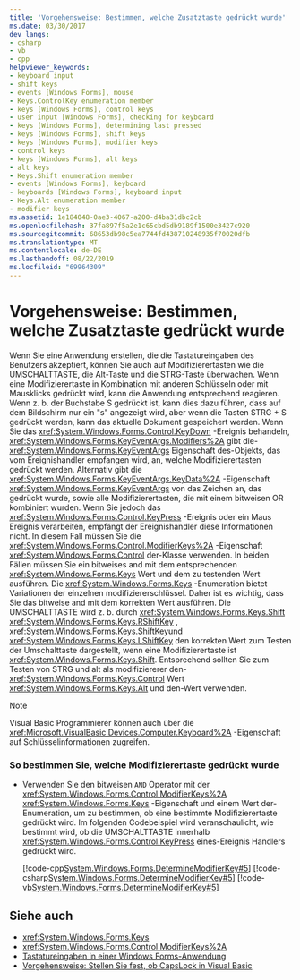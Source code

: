 ```yaml
---
title: 'Vorgehensweise: Bestimmen, welche Zusatztaste gedrückt wurde'
ms.date: 03/30/2017
dev_langs:
- csharp
- vb
- cpp
helpviewer_keywords:
- keyboard input
- shift keys
- events [Windows Forms], mouse
- Keys.ControlKey enumeration member
- keys [Windows Forms], control keys
- user input [Windows Forms], checking for keyboard
- keys [Windows Forms], determining last pressed
- keys [Windows Forms], shift keys
- keys [Windows Forms], modifier keys
- control keys
- keys [Windows Forms], alt keys
- alt keys
- Keys.Shift enumeration member
- events [Windows Forms], keyboard
- keyboards [Windows Forms], keyboard input
- Keys.Alt enumeration member
- modifier keys
ms.assetid: 1e184048-0ae3-4067-a200-d4ba31dbc2cb
ms.openlocfilehash: 37fa897f5a2e1c65cbd5db9189f1500e3427c920
ms.sourcegitcommit: 68653db98c5ea7744fd438710248935f70020dfb
ms.translationtype: MT
ms.contentlocale: de-DE
ms.lasthandoff: 08/22/2019
ms.locfileid: "69964309"
---
```

# <a name="how-to-determine-which-modifier-key-was-pressed"></a>Vorgehensweise: Bestimmen, welche Zusatztaste gedrückt wurde
Wenn Sie eine Anwendung erstellen, die die Tastatureingaben des Benutzers akzeptiert, können Sie auch auf Modifizierertasten wie die UMSCHALTTASTE, die Alt-Taste und die STRG-Taste überwachen. Wenn eine Modifizierertaste in Kombination mit anderen Schlüsseln oder mit Mausklicks gedrückt wird, kann die Anwendung entsprechend reagieren. Wenn z. b. der Buchstabe S gedrückt ist, kann dies dazu führen, dass auf dem Bildschirm nur ein "s" angezeigt wird, aber wenn die Tasten STRG + S gedrückt werden, kann das aktuelle Dokument gespeichert werden. Wenn Sie das <xref:System.Windows.Forms.Control.KeyDown> -Ereignis behandeln, <xref:System.Windows.Forms.KeyEventArgs.Modifiers%2A> gibt die- <xref:System.Windows.Forms.KeyEventArgs> Eigenschaft des-Objekts, das vom Ereignishandler empfangen wird, an, welche Modifizierertasten gedrückt werden. Alternativ gibt die <xref:System.Windows.Forms.KeyEventArgs.KeyData%2A> -Eigenschaft <xref:System.Windows.Forms.KeyEventArgs> von das Zeichen an, das gedrückt wurde, sowie alle Modifizierertasten, die mit einem bitweisen OR kombiniert wurden. Wenn Sie jedoch das <xref:System.Windows.Forms.Control.KeyPress> -Ereignis oder ein Maus Ereignis verarbeiten, empfängt der Ereignishandler diese Informationen nicht. In diesem Fall müssen Sie die <xref:System.Windows.Forms.Control.ModifierKeys%2A> -Eigenschaft <xref:System.Windows.Forms.Control> der-Klasse verwenden. In beiden Fällen müssen Sie ein bitweises and mit dem entsprechenden <xref:System.Windows.Forms.Keys> Wert und dem zu testenden Wert ausführen. Die <xref:System.Windows.Forms.Keys> -Enumeration bietet Variationen der einzelnen modifiziererschlüssel. Daher ist es wichtig, dass Sie das bitweise and mit dem korrekten Wert ausführen. Die UMSCHALTTASTE wird z. b. durch <xref:System.Windows.Forms.Keys.Shift> <xref:System.Windows.Forms.Keys.RShiftKey> , <xref:System.Windows.Forms.Keys.ShiftKey>und <xref:System.Windows.Forms.Keys.LShiftKey> den korrekten Wert zum Testen der Umschalttaste dargestellt, wenn eine Modifizierertaste ist <xref:System.Windows.Forms.Keys.Shift>. Entsprechend sollten Sie zum Testen von STRG und alt als modifiziererer den- <xref:System.Windows.Forms.Keys.Control> Wert <xref:System.Windows.Forms.Keys.Alt> und den-Wert verwenden.  
  
> [!NOTE]
> Visual Basic Programmierer können auch über die <xref:Microsoft.VisualBasic.Devices.Computer.Keyboard%2A> -Eigenschaft auf Schlüsselinformationen zugreifen.  
  
### <a name="to-determine-which-modifier-key-was-pressed"></a>So bestimmen Sie, welche Modifizierertaste gedrückt wurde  
  
- Verwenden Sie den bitweisen `AND` Operator mit der <xref:System.Windows.Forms.Control.ModifierKeys%2A> <xref:System.Windows.Forms.Keys> -Eigenschaft und einem Wert der-Enumeration, um zu bestimmen, ob eine bestimmte Modifizierertaste gedrückt wird. Im folgenden Codebeispiel wird veranschaulicht, wie bestimmt wird, ob die UMSCHALTTASTE innerhalb <xref:System.Windows.Forms.Control.KeyPress> eines-Ereignis Handlers gedrückt wird.  
  
     [!code-cpp[System.Windows.Forms.DetermineModifierKey#5](~/samples/snippets/cpp/VS_Snippets_Winforms/System.Windows.Forms.DetermineModifierKey/cpp/form1.cpp#5)]
     [!code-csharp[System.Windows.Forms.DetermineModifierKey#5](~/samples/snippets/csharp/VS_Snippets_Winforms/System.Windows.Forms.DetermineModifierKey/CS/form1.cs#5)]
     [!code-vb[System.Windows.Forms.DetermineModifierKey#5](~/samples/snippets/visualbasic/VS_Snippets_Winforms/System.Windows.Forms.DetermineModifierKey/VB/form1.vb#5)]  
  
## <a name="see-also"></a>Siehe auch

- <xref:System.Windows.Forms.Keys>
- <xref:System.Windows.Forms.Control.ModifierKeys%2A>
- [Tastatureingaben in einer Windows Forms-Anwendung](keyboard-input-in-a-windows-forms-application.md)
- [Vorgehensweise: Stellen Sie fest, ob CapsLock in Visual Basic](https://docs.microsoft.com/previous-versions/visualstudio/visual-studio-2010/9c9d1fz9(v=vs.100))
